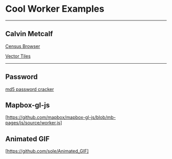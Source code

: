 # Cool Worker Examples
<!-- .slide: data-background="rgba(168, 0, 32, 0.82)" -->

---

<!-- .slide: data-background="rgba(168, 0, 32, 0.82)" -->
## Calvin Metcalf

[Census Browser](http://data-otp.rhcloud.com/Below-Poverty-Line#5/39.555/-91.187)

[Vector Tiles](http://calvinmetcalf.github.io/vector-layers/#16/42.3453/-71.0647)

---

<!-- .slide: data-background="rgba(168, 0, 32, 0.82)" -->
## Password

[md5 password cracker](https://github.com/feross/md5-password-cracker.js)

## Mapbox-gl-js

[https://github.com/mapbox/mapbox-gl-js/blob/mb-pages/js/source/worker.js]

## Animated GIF

[https://github.com/sole/Animated_GIF]
